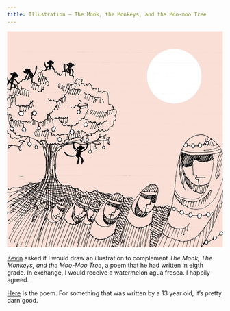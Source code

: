 ```yaml
---
title: Illustration — The Monk, the Monkeys, and the Moo-moo Tree
---
```


![How to draw a tree? I have no idea.](/assets/images/2014-08-08-The-Monk,-The-Monkeys,-and-the-Moo-moo-Tree.jpg) 

[Kevin](http://kiwimonk.com) asked if I would draw an illustration to complement *The Monk, The Monkeys, and the Moo-Moo Tree*, a poem that he had written in eigth grade. In exchange, I would receive a watermelon agua fresca. I happily agreed. 

[Here](http://kiwimonk.com/the-monk-the-monkeys-and-the-moo-moo-tree) is the poem. For something that was written by a 13 year old, it’s pretty darn good.
